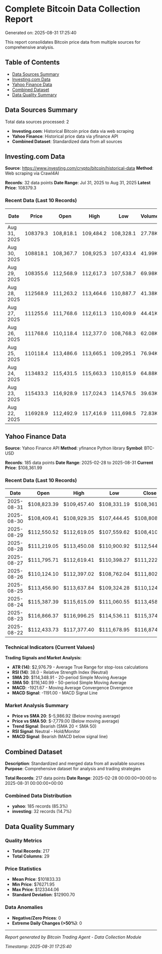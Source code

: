 # Complete Bitcoin Data Collection Report

Generated on: 2025-08-31 17:25:40

This report consolidates Bitcoin price data from multiple sources for comprehensive analysis.

## Table of Contents
- [Data Sources Summary](#data-sources-summary)
- [Investing.com Data](#investingcom-data)
- [Yahoo Finance Data](#yahoo-finance-data)
- [Combined Dataset](#combined-dataset)
- [Data Quality Summary](#data-quality-summary)

## Data Sources Summary

Total data sources processed: 2

- **Investing.com**: Historical Bitcoin price data via web scraping
- **Yahoo Finance**: Historical price data via yfinance API
- **Combined Dataset**: Standardized data from all sources

## Investing.com Data

**Source**: https://www.investing.com/crypto/bitcoin/historical-data
**Method**: Web scraping via Crawl4AI

**Records**: 32 data points
**Date Range**: Jul 31, 2025 to Aug 31, 2025
**Latest Price**: 108379.3

### Recent Data (Last 10 Records)

| Date | Price | Open | High | Low | Volume | Change % |
|------|-------|------|------|-----|--------|----------|
| Aug 31, 2025 | 108379.3 | 108,818.1 | 109,484.2 | 108,328.1 | 27.78K | -0.40% |
| Aug 30, 2025 | 108818.1 | 108,367.7 | 108,925.3 | 107,433.4 | 41.99K | +0.43% |
| Aug 29, 2025 | 108355.6 | 112,568.9 | 112,617.3 | 107,538.7 | 69.98K | -3.74% |
| Aug 28, 2025 | 112568.9 | 111,263.2 | 113,464.6 | 110,887.7 | 41.38K | +1.18% |
| Aug 27, 2025 | 111255.6 | 111,768.6 | 112,611.3 | 110,409.9 | 44.41K | -0.46% |
| Aug 26, 2025 | 111768.6 | 110,118.4 | 112,377.0 | 108,768.3 | 62.08K | +1.50% |
| Aug 25, 2025 | 110118.4 | 113,486.6 | 113,665.1 | 109,295.1 | 76.94K | -2.97% |
| Aug 24, 2025 | 113483.2 | 115,431.5 | 115,663.3 | 110,815.9 | 64.88K | -1.69% |
| Aug 23, 2025 | 115433.3 | 116,928.9 | 117,024.3 | 114,576.5 | 39.63K | -1.28% |
| Aug 22, 2025 | 116928.9 | 112,492.9 | 117,416.9 | 111,698.5 | 72.83K | +3.95% |

## Yahoo Finance Data

**Source**: Yahoo Finance API
**Method**: yfinance Python library
**Symbol**: BTC-USD

**Records**: 185 data points
**Date Range**: 2025-02-28 to 2025-08-31
**Current Price**: $108,361.99

### Recent Data (Last 10 Records)

| Date | Open | High | Low | Close | Volume |
|------|------|------|-----|-------|--------|
| 2025-08-31 | $108,823.39 | $109,457.40 | $108,331.19 | $108,361.99 | 44,977,844,224 |
| 2025-08-30 | $108,409.41 | $108,929.35 | $107,444.45 | $108,808.07 | 51,486,264,208 |
| 2025-08-29 | $112,550.52 | $112,619.05 | $107,559.62 | $108,410.84 | 77,843,379,644 |
| 2025-08-28 | $111,219.05 | $113,450.08 | $110,900.92 | $112,544.80 | 58,860,155,962 |
| 2025-08-27 | $111,795.71 | $112,619.41 | $110,398.27 | $111,222.06 | 62,137,056,409 |
| 2025-08-26 | $110,124.10 | $112,397.02 | $108,762.04 | $111,802.66 | 69,396,320,317 |
| 2025-08-25 | $113,456.90 | $113,637.84 | $109,324.28 | $110,124.35 | 85,706,860,190 |
| 2025-08-24 | $115,387.39 | $115,615.09 | $111,060.55 | $113,458.43 | 73,961,489,632 |
| 2025-08-23 | $116,866.37 | $116,996.25 | $114,536.11 | $115,374.33 | 55,377,142,586 |
| 2025-08-22 | $112,433.73 | $117,377.40 | $111,678.95 | $116,874.09 | 82,528,088,240 |

### Technical Indicators (Current Values)

**Trading Signals and Market Analysis:**

- **ATR (14)**: $2,976.79 - Average True Range for stop-loss calculations
- **RSI (14)**: 38.0 - Relative Strength Index (Neutral)
- **SMA 20**: $114,348.91 - 20-period Simple Moving Average
- **SMA 50**: $116,140.99 - 50-period Simple Moving Average
- **MACD**: -1921.67 - Moving Average Convergence Divergence
- **MACD Signal**: -1191.00 - MACD Signal Line

### Market Analysis Summary

- **Price vs SMA 20**: $-5,986.92 (Below moving average)
- **Price vs SMA 50**: $-7,779.00 (Below moving average)
- **Trend Signal**: Bearish (SMA 20 < SMA 50)
- **RSI Signal**: Neutral - Hold/Monitor
- **MACD Signal**: Bearish (MACD below signal line)

## Combined Dataset

**Description**: Standardized and merged data from all available sources
**Purpose**: Comprehensive dataset for analysis and trading strategies

**Total Records**: 217 data points
**Date Range**: 2025-02-28 00:00:00+00:00 to 2025-08-31 00:00:00+00:00

### Combined Data Distribution
- **yahoo**: 185 records (85.3%)
- **investing**: 32 records (14.7%)

## Data Quality Summary

### Quality Metrics
- **Total Records**: 217
- **Total Columns**: 29

### Price Statistics
- **Mean Price**: $101833.33
- **Min Price**: $76271.95
- **Max Price**: $123344.06
- **Standard Deviation**: $12900.70

### Data Anomalies
- **Negative/Zero Prices**: 0
- **Extreme Daily Changes (>50%)**: 0

---

*Report generated by Bitcoin Trading Agent - Data Collection Module*

*Timestamp: 2025-08-31 17:25:40*